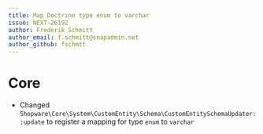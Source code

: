```yaml
---
title: Map Doctrine type enum to varchar
issue: NEXT-26192
author: Frederik Schmitt
author_email: f.schmitt@snapadmin.net
author_github: fschmtt
---
```

# Core
* Changed `Shopware\Core\System\CustomEntity\Schema\CustomEntitySchemaUpdater::update` to register a mapping for type `enum` to `varchar`
